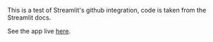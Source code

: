 This is a test of Streamlit's github integration, code is taken from the Streamlit docs.

See the app live [here](https://share.streamlit.io/parfy/hello-world/main.py).
